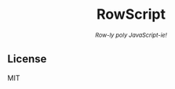 <h1 align="center">RowScript</h1>

<p align="center">
<small><em>Row-ly poly JavaScript-ie!</em></small>
</p>

## License

MIT
